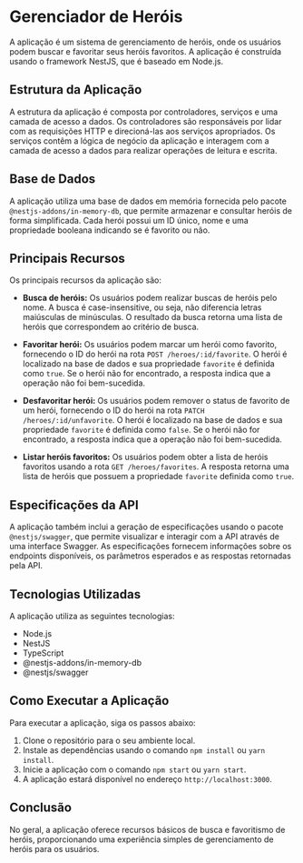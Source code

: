 # Gerenciador de Heróis

A aplicação é um sistema de gerenciamento de heróis, onde os usuários podem buscar e favoritar seus heróis favoritos. A aplicação é construída usando o framework NestJS, que é baseado em Node.js.

## Estrutura da Aplicação

A estrutura da aplicação é composta por controladores, serviços e uma camada de acesso a dados. Os controladores são responsáveis por lidar com as requisições HTTP e direcioná-las aos serviços apropriados. Os serviços contêm a lógica de negócio da aplicação e interagem com a camada de acesso a dados para realizar operações de leitura e escrita.

## Base de Dados

A aplicação utiliza uma base de dados em memória fornecida pelo pacote `@nestjs-addons/in-memory-db`, que permite armazenar e consultar heróis de forma simplificada. Cada herói possui um ID único, nome e uma propriedade booleana indicando se é favorito ou não.

## Principais Recursos

Os principais recursos da aplicação são:

- **Busca de heróis:** Os usuários podem realizar buscas de heróis pelo nome. A busca é case-insensitive, ou seja, não diferencia letras maiúsculas de minúsculas. O resultado da busca retorna uma lista de heróis que correspondem ao critério de busca.

- **Favoritar herói:** Os usuários podem marcar um herói como favorito, fornecendo o ID do herói na rota `POST /heroes/:id/favorite`. O herói é localizado na base de dados e sua propriedade `favorite` é definida como `true`. Se o herói não for encontrado, a resposta indica que a operação não foi bem-sucedida.

- **Desfavoritar herói:** Os usuários podem remover o status de favorito de um herói, fornecendo o ID do herói na rota `PATCH /heroes/:id/unfavorite`. O herói é localizado na base de dados e sua propriedade `favorite` é definida como `false`. Se o herói não for encontrado, a resposta indica que a operação não foi bem-sucedida.

- **Listar heróis favoritos:** Os usuários podem obter a lista de heróis favoritos usando a rota `GET /heroes/favorites`. A resposta retorna uma lista de heróis que possuem a propriedade `favorite` definida como `true`.

## Especificações da API

A aplicação também inclui a geração de especificações usando o pacote `@nestjs/swagger`, que permite visualizar e interagir com a API através de uma interface Swagger. As especificações fornecem informações sobre os endpoints disponíveis, os parâmetros esperados e as respostas retornadas pela API.

## Tecnologias Utilizadas

A aplicação utiliza as seguintes tecnologias:

- Node.js
- NestJS
- TypeScript
- @nestjs-addons/in-memory-db
- @nestjs/swagger

## Como Executar a Aplicação

Para executar a aplicação, siga os passos abaixo:

1. Clone o repositório para o seu ambiente local.
2. Instale as dependências usando o comando `npm install` ou `yarn install`.
3. Inicie a aplicação com o comando `npm start` ou `yarn start`.
4. A aplicação estará disponível no endereço `http://localhost:3000`.

## Conclusão

No geral, a aplicação oferece recursos básicos de busca e favoritismo de heróis, proporcionando uma experiência simples de gerenciamento de heróis para os usuários.
